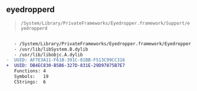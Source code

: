 ## eyedropperd

> `/System/Library/PrivateFrameworks/Eyedropper.framework/Support/eyedropperd`

```diff

   - /System/Library/PrivateFrameworks/Eyedropper.framework/Eyedropper
   - /usr/lib/libSystem.B.dylib
   - /usr/lib/libobjc.A.dylib
-  UUID: AF7E3A11-F61B-391C-81BB-F513C99CC316
+  UUID: DB4EC830-B5B6-327D-831E-29D97875B7E7
   Functions: 4
   Symbols:   19
   CStrings:  6

```
